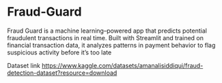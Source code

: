 # Fraud-Guard
Fraud Guard is a machine learning–powered app that predicts potential fraudulent transactions in real time. Built with Streamlit and trained on financial transaction data, it analyzes patterns in payment behavior to flag suspicious activity before it’s too late

Dataset link 
https://www.kaggle.com/datasets/amanalisiddiqui/fraud-detection-dataset?resource=download
